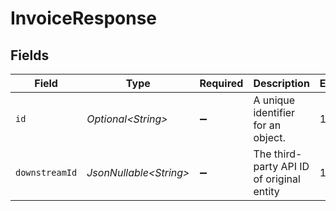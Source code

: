 # InvoiceResponse


## Fields

| Field                                     | Type                                      | Required                                  | Description                               | Example                                   |
| ----------------------------------------- | ----------------------------------------- | ----------------------------------------- | ----------------------------------------- | ----------------------------------------- |
| `id`                                      | *Optional\<String>*                       | :heavy_minus_sign:                        | A unique identifier for an object.        | 12345                                     |
| `downstreamId`                            | *JsonNullable\<String>*                   | :heavy_minus_sign:                        | The third-party API ID of original entity | 12345                                     |